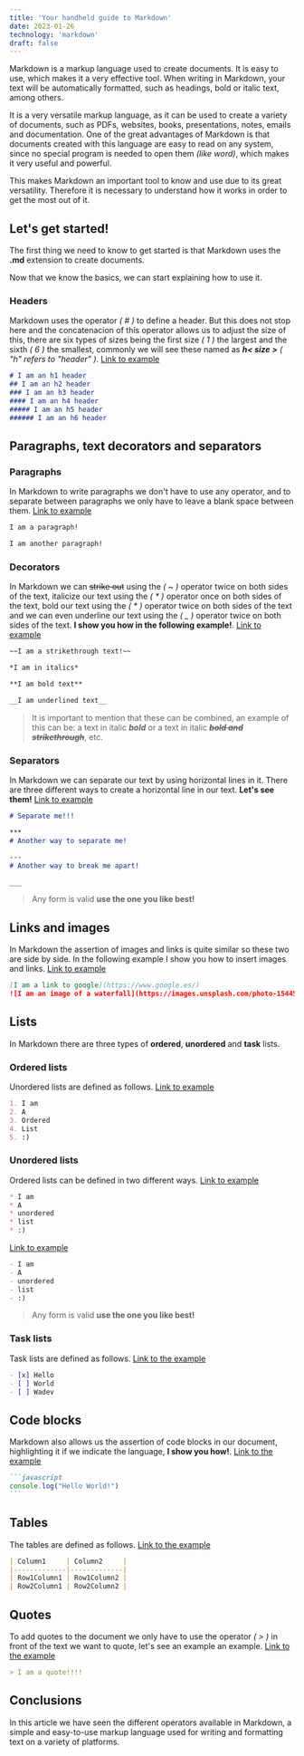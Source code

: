 ```yaml
---
title: 'Your handheld guide to Markdown'
date: 2023-01-26
technology: 'markdown'
draft: false
---
```


Markdown is a markup language used to create documents. It is easy to use, which makes it a very effective tool. When writing in Markdown, your text will be automatically formatted, such as headings, bold or italic text, among others.

It is a very versatile markup language, as it can be used to create a variety of documents, such as PDFs, websites, books, presentations, notes, emails and documentation. One of the great advantages of Markdown is that documents created with this language are easy to read on any system, since no special program is needed to open them *(like word)*, which makes it very useful and powerful.

This makes Markdown an important tool to know and use due to its great versatility. Therefore it is necessary to understand how it works in order to get the most out of it.

## **Let's get started!**

The first thing we need to know to get started is that Markdown uses the **.md** extension to create documents.

Now that we know the basics, we can start explaining how to use it.

### Headers

Markdown uses the operator *( # )* to define a header. But this does not stop here and the concatenacion of this operator allows us to adjust the size of this, there are six types of sizes being the first size *( 1 )* the largest and the sixth *( 6 )* the smallest, commonly we will see these named as ***h< size >*** *( "h" refers to "header" )*. [Link to example](https://www.digitalocean.com/community/markdown?md=%23+I+am+an+h1+header%0A%23%23+I+am+an+h2+header%0A%23%23%23+I+am+an+h3+header%0A%23%23%23%23+I+am+an+h4+header%0A%23%23%23%23%23+I+am+an+h5+header%0A%23%23%23%23%23%23+I+am+an+h6+header)

```markdown
# I am an h1 header
## I am an h2 header
### I am an h3 header
#### I am an h4 header
##### I am an h5 header
###### I am an h6 header
```

## Paragraphs, text decorators and separators

### Paragraphs

In Markdown to write paragraphs we don't have to use any operator, and to separate between paragraphs we only have to leave a blank space between them. [Link to example](https://www.digitalocean.com/community/markdown?md=I+am+a+paragraph%21%0A%0AI+am+another+paragraph%21)

```markdown
I am a paragraph!

I am another paragraph!

```
### Decorators

In Markdown we can ~~strike out~~ using the *( ~ )* operator twice on both sides of the text, italicize our text using the *( * )* operator once on both sides of the text, bold our text using the *( * )* operator twice on both sides of the text and we can even underline our text using the *( _ )* operator twice on both sides of the text. **I show you how in the following example!**. [Link to example](https://www.digitalocean.com/community/markdown?md=%7E%7EI+am+a+strikethrough+text%21%7E%7E%0A%0A*I+am+in+italics*%0A%0A**I+am+bold+text**%0A%0A__I+am+underlined+text__)

```markdown
~~I am a strikethrough text!~~

*I am in italics*

**I am bold text**

__I am underlined text__


```

> It is important to mention that these can be combined, an example of this can be: a text in italic ***bold*** or a text in italic ~~***bold and strikethrough***~~, etc.

### Separators

In Markdown we can separate our text by using horizontal lines in it. There are three different ways to create a horizontal line in our text. **Let's see them!** [Link to example](https://www.digitalocean.com/community/markdown?md=%23+Separate+me%21%21%21%0A%0A***%0A%23+Another+way+to+separate+me%21%0A%0A---%0A%23+Another+way+to+break+me+apart%21%0A%0A___)

```markdown
# Separate me!!!

***
# Another way to separate me!

---
# Another way to break me apart!

___
```

> Any form is valid **use the one you like best!**

## Links and images

In Markdown the assertion of images and links is quite similar so these two are side by side. In the following example I show you how to insert images and links. [Link to example](https://www.digitalocean.com/community/markdown?md=%5BI+am+a+link+to+google%5D%28https%3A%2F%2Fwww.google.es%2F%29%0A%21%5BI+am+an+image+of+a+waterfall%5D%28https%3A%2F%2Fimages.unsplash.com%2Fphoto-1544519954-6aeb4816f0ab%3Fixlib%3Drb-4.0.3%26ixid%3DMnwxMjA3fDB8MHxwaG90by1wYWdlfHx8fGVufDB8fHx8%26auto%3Dformat%26fit%3Dcrop%26w%3D1974%26q%3D80%29)

```markdown
[I am a link to google](https://www.google.es/)
![I am an image of a waterfall](https://images.unsplash.com/photo-1544519954-6aeb4816f0ab?ixlib=rb-4.0.3&ixid=MnwxMjA3fDB8MHxwaG90by1wYWdlfHx8fGVufDB8fHx8&auto=format&fit=crop&w=1974&q=80)

```

## Lists

In Markdown there are three types of **ordered**, **unordered** and **task** lists.

### Ordered lists

Unordered lists are defined as follows. [Link to example](https://www.digitalocean.com/community/markdown?md=1.+I+am%0A2.+A%0A3.+List%0A4.+Ordered%0A5.+%3A%29)

```markdown
1. I am
2. A
3. Ordered
4. List
5. :)
```

### Unordered lists

Ordered lists can be defined in two different ways. [Link to example](https://www.digitalocean.com/community/markdown?md=*+I+am%0A*+A%0A*+unordered%0A*+list%0A*+%3A%29)

```markdown
* I am
* A
* unordered
* list
* :)
```
[Link to example](https://www.digitalocean.com/community/markdown?md=-+I+am%0A-+A%0A-+unordered%0A-+list%0A-+%3A%29)

```markdown
- I am
- A
- unordered
- list
- :)
```

> Any form is valid **use the one you like best!**

### Task lists

Task lists are defined as follows. [Link to the example](https://www.digitalocean.com/community/markdown?md=-+%5Bx%5D+Hello%0A-+%5B+%5D+World%0A-+%5B+%5D+Wadev)

```markdown
- [x] Hello
- [ ] World
- [ ] Wadev
```

## Code blocks

Markdown also allows us the assertion of code blocks in our document, highlighting it if we indicate the language, **I show you how!**. [Link to the example](https://www.digitalocean.com/community/markdown?md=%60%60%60+javascript%0Aconsole.log%28%22Hello+world%21%22%29%0A%60%60%60)

````markdown
```javascript
console.log("Hello World!")
```
````

## Tables

The tables are defined as follows. [Link to the example](https://www.digitalocean.com/community/markdown?md=%7C+Column1+++++%7C+Column2+++++%7C%0A%7C-------------%7C-------------%7C%0A%7C+Row1Column1+%7C+Row1Column2+%7C%0A%7C+Row2Column1+%7C+Row2Column2+%7C)

```markdown
| Column1     | Column2     |
|-------------|-------------|
| Row1Column1 | Row1Column2 |
| Row2Column1 | Row2Column2 |
```

## Quotes

To add quotes to the document we only have to use the operator *( > )* in front of the text we want to quote, let's see an example 
an example. [Link to the example](https://www.digitalocean.com/community/markdown?md=%3E+I+am+a+quote%21%21%21%21)

```markdown
> I am a quote!!!!
```

## Conclusions

In this article we have seen the different operators available in Markdown, a simple and easy-to-use markup language used for writing and formatting text on a variety of platforms.
